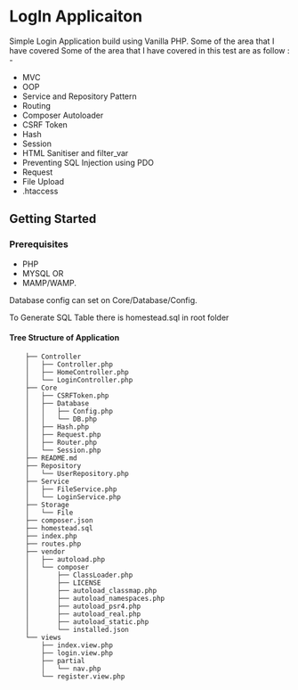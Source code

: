 # LogIn Applicaiton

Simple Login Application build using Vanilla PHP. 
Some of the area that I have covered Some of the area that I have covered in this test are as follow : -
 - MVC
 - OOP 
 - Service and Repository Pattern
 - Routing 
 - Composer Autoloader
 - CSRF Token
 - Hash
 - Session
 - HTML Sanitiser and filter_var
 - Preventing SQL Injection using PDO
 - Request 
 - File Upload
 - .htaccess


## Getting Started


### Prerequisites

 - PHP 
 - MYSQL 
 OR 
 - MAMP/WAMP. 
 
 Database config can set on Core/Database/Config.

To Generate SQL Table there is homestead.sql in root folder

#### Tree Structure of Application
```
    ├── Controller
    │   ├── Controller.php
    │   ├── HomeController.php
    │   └── LoginController.php
    ├── Core
    │   ├── CSRFToken.php
    │   ├── Database
    │   │   ├── Config.php
    │   │   └── DB.php
    │   ├── Hash.php
    │   ├── Request.php
    │   ├── Router.php
    │   └── Session.php
    ├── README.md
    ├── Repository
    │   └── UserRepository.php
    ├── Service
    │   ├── FileService.php
    │   └── LoginService.php
    ├── Storage
    │   └── File
    ├── composer.json
    ├── homestead.sql
    ├── index.php
    ├── routes.php
    ├── vendor
    │   ├── autoload.php
    │   └── composer
    │       ├── ClassLoader.php
    │       ├── LICENSE
    │       ├── autoload_classmap.php
    │       ├── autoload_namespaces.php
    │       ├── autoload_psr4.php
    │       ├── autoload_real.php
    │       ├── autoload_static.php
    │       └── installed.json
    └── views
        ├── index.view.php
        ├── login.view.php
        ├── partial
        │   └── nav.php
        └── register.view.php

```

